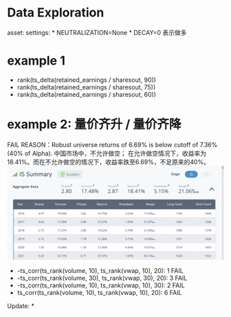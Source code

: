 # Data Exploration

asset:
settings:
    * NEUTRALIZATION=None
    * DECAY=0
表示做多


# example 1
* rank(ts_delta(retained_earnings / sharesout, 90))
* rank(ts_delta(retained_earnings / sharesout, 75))
* rank(ts_delta(retained_earnings / sharesout, 60))

# example 2: 量价齐升 / 量价齐降
FAIL REASON：Robust universe returns of 6.69% is below cutoff of 7.36% (40% of Alpha).
中国市场中，不允许做空；
在允许做空情况下，收益率为18.41%。而在不允许做空的情况下，收益率跌至6.69%，不足原来的40%。
![Alt text](image.png)
* -ts_corr(ts_rank(volume, 10), ts_rank(vwap, 10), 20): 1 FAIL
* -ts_corr(ts_rank(volume, 30), ts_rank(vwap, 30), 20): 3 FAIL
* -ts_corr(ts_rank(volume, 10), ts_rank(vwap, 10), 30): 2 FAIL
* ts_corr(ts_rank(volume, 10), ts_rank(vwap, 10), 20): 6 FAIL

Update:
* 